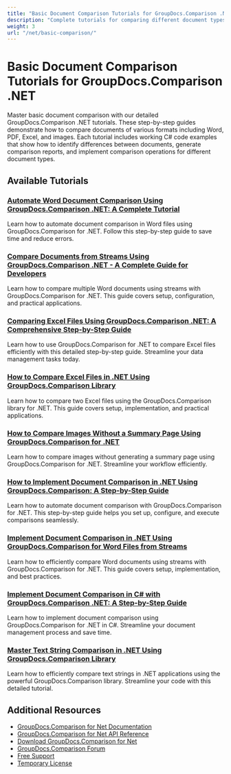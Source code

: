 ```yaml
---
title: "Basic Document Comparison Tutorials for GroupDocs.Comparison .NET"
description: "Complete tutorials for comparing different document types such as Word, PDF, Excel, images and more using GroupDocs.Comparison for .NET."
weight: 3
url: "/net/basic-comparison/"
---
```


# Basic Document Comparison Tutorials for GroupDocs.Comparison .NET

Master basic document comparison with our detailed GroupDocs.Comparison .NET tutorials. These step-by-step guides demonstrate how to compare documents of various formats including Word, PDF, Excel, and images. Each tutorial includes working C# code examples that show how to identify differences between documents, generate comparison reports, and implement comparison operations for different document types.

## Available Tutorials

### [Automate Word Document Comparison Using GroupDocs.Comparison .NET&#58; A Complete Tutorial](./automate-word-compare-groupdocs-net-tutorial/)
Learn how to automate document comparison in Word files using GroupDocs.Comparison for .NET. Follow this step-by-step guide to save time and reduce errors.

### [Compare Documents from Streams Using GroupDocs.Comparison .NET - A Complete Guide for Developers](./compare-documents-groupdocs-comparison-net/)
Learn how to compare multiple Word documents using streams with GroupDocs.Comparison for .NET. This guide covers setup, configuration, and practical applications.

### [Comparing Excel Files Using GroupDocs.Comparison .NET&#58; A Comprehensive Step-by-Step Guide](./groupdocs-comparison-net-excel-files-step-by-step-guide/)
Learn how to use GroupDocs.Comparison for .NET to compare Excel files efficiently with this detailed step-by-step guide. Streamline your data management tasks today.

### [How to Compare Excel Files in .NET Using GroupDocs.Comparison Library](./compare-excel-files-dotnet-groupdocs-comparison/)
Learn how to compare two Excel files using the GroupDocs.Comparison library for .NET. This guide covers setup, implementation, and practical applications.

### [How to Compare Images Without a Summary Page Using GroupDocs.Comparison for .NET](./compare-images-without-summary-page-groupdocs-net/)
Learn how to compare images without generating a summary page using GroupDocs.Comparison for .NET. Streamline your workflow efficiently.

### [How to Implement Document Comparison in .NET Using GroupDocs.Comparison&#58; A Step-by-Step Guide](./implement-document-comparison-groupdocs-net/)
Learn how to automate document comparison with GroupDocs.Comparison for .NET. This step-by-step guide helps you set up, configure, and execute comparisons seamlessly.

### [Implement Document Comparison in .NET Using GroupDocs.Comparison for Word Files from Streams](./document-comparison-groupdocs-comparison-net-csharp/)
Learn how to efficiently compare Word documents using streams with GroupDocs.Comparison for .NET. This guide covers setup, implementation, and best practices.

### [Implement Document Comparison in C# with GroupDocs.Comparison .NET&#58; A Step-by-Step Guide](./groupdocs-comparison-net-document-comparison-csharp/)
Learn how to implement document comparison using GroupDocs.Comparison for .NET in C#. Streamline your document management process and save time.

### [Master Text String Comparison in .NET Using GroupDocs.Comparison Library](./groupdocs-comparison-net-text-string-compare/)
Learn how to efficiently compare text strings in .NET applications using the powerful GroupDocs.Comparison library. Streamline your code with this detailed tutorial.

## Additional Resources

- [GroupDocs.Comparison for Net Documentation](https://docs.groupdocs.com/comparison/net/)
- [GroupDocs.Comparison for Net API Reference](https://reference.groupdocs.com/comparison/net/)
- [Download GroupDocs.Comparison for Net](https://releases.groupdocs.com/comparison/net/)
- [GroupDocs.Comparison Forum](https://forum.groupdocs.com/c/comparison)
- [Free Support](https://forum.groupdocs.com/)
- [Temporary License](https://purchase.groupdocs.com/temporary-license/)

